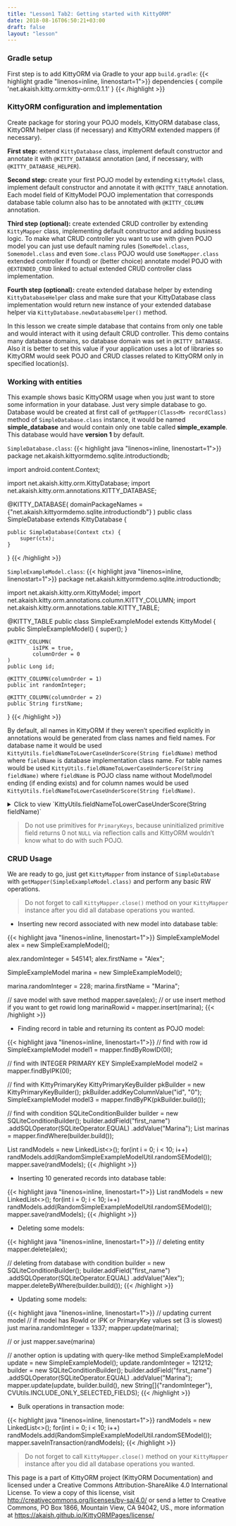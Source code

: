 ```yaml
---
title: "Lesson1 Tab2: Getting started with KittyORM"
date: 2018-08-16T06:50:21+03:00
draft: false
layout: "lesson"
---
```

### Gradle setup
First step is to add KittyORM via Gradle to your app `build.gradle`:
{{< highlight gradle "linenos=inline, linenostart=1">}}
dependencies {
    compile 'net.akaish.kitty.orm:kitty-orm:0.1.1'
}
{{< /highlight >}} 

### KittyORM configuration and implementation
Create package for storing your POJO models, KittyORM database class, KittyORM helper class (if necessary) and KittyORM extended mappers (if necessary).

**First step:** extend `KittyDatabase` class, implement default constructor and annotate it with `@KITTY_DATABASE` annotation (and, if necessary, with `@KITTY_DATABASE_HELPER`).

**Second step:** create your first POJO model by extending `KittyModel` class, implement default constructor and annotate it with `@KITTY_TABLE` annotation. Each model field of KittyModel POJO implementation that corresponds database table column also has to be annotated with `@KITTY_COLUMN` annotation.

**Third step (optional):** create extended CRUD controller by extending `KittyMapper` class, implementing default constructor and adding business logic. To make what CRUD controller you want to use with given POJO model you can just use default naming rules (`SomeModel.class`, `Somemodel.class` and even `Some.class` POJO would use `SomeMapper.class` extended controller if found) or (better choice) annotate model POJO with `@EXTENDED_CRUD` linked to actual extended CRUD controller class implementation.

**Fourth step (optional):** create extended database helper by extending `KittyDatabaseHelper` class and make sure that your KittyDatabase class implementation would return new instance of your extended database helper via `KittyDatabase.newDatabaseHelper()` method.

In this lesson we create simple database that contains from only one table and would interact with it using default CRUD controller. This demo contains many database domains, so database domain was set in `@KITTY_DATABASE`. Also it is better to set this value if your application uses a lot of libraries so KittyORM would seek POJO and CRUD classes related to KittyORM only in specified location(s). 
### Working with entities
This example shows basic KittyORM usage when you just want to store some information in your database. Just very simple database to go. Database would be created at first call of `getMapper(Class<M> recordClass)` method of  `SimpleDatabase.class` instance, it would be named **simple_database** and would contain only one table called **simple_example**. This database would have **version 1** by default. 

`SimpleDatabase.class`:
{{< highlight java "linenos=inline, linenostart=1">}}
package net.akaish.kittyormdemo.sqlite.introductiondb;

import android.content.Context;

import net.akaish.kitty.orm.KittyDatabase;
import net.akaish.kitty.orm.annotations.KITTY_DATABASE;

@KITTY_DATABASE(
        domainPackageNames = {"net.akaish.kittyormdemo.sqlite.introductiondb"}
)
public class SimpleDatabase extends KittyDatabase {

    public SimpleDatabase(Context ctx) {
        super(ctx);
    }
}
{{< /highlight >}} 


`SimpleExampleModel.class`:
{{< highlight java "linenos=inline, linenostart=1">}}
package net.akaish.kittyormdemo.sqlite.introductiondb;

import net.akaish.kitty.orm.KittyModel;
import net.akaish.kitty.orm.annotations.column.KITTY_COLUMN;
import net.akaish.kitty.orm.annotations.table.KITTY_TABLE;

@KITTY_TABLE
public class SimpleExampleModel extends KittyModel {
    public SimpleExampleModel() {
        super();
    }

    @KITTY_COLUMN(
            isIPK = true,
            columnOrder = 0
    )
    public Long id;

    @KITTY_COLUMN(columnOrder = 1)
    public int randomInteger;

    @KITTY_COLUMN(columnOrder = 2)
    public String firstName;
}
{{< /highlight >}} 

By default, all names in KittyORM if they weren’t specified explicitly in annotations would be generated from class names and field names. For database name it would be used `KittyUtils.fieldNameToLowerCaseUnderScore(String fieldName)` method where `fieldName` is database implementation class name. For table names would be used `KittyUtils.fieldNameToLowerCaseUnderScore(String fieldName)` where `fieldName` is POJO class name without Model\model ending (if ending exists) and for column names would be used `KittyUtils.fieldNameToLowerCaseUnderScore(String fieldName)`.

<details> 
  <summary>Click to view `KittyUtils.fieldNameToLowerCaseUnderScore(String fieldName)`</summary>
{{< highlight java "linenos=inline, linenostart=1">}}
/**
 * Converts input string (designed for camel case variable names)
 * into lower case underscored string
 * @param fieldName
 * @return
 */
public static String fieldNameToLowerCaseUnderScore(String fieldName) {
	return fieldName.replaceAll("[^a-zA-Z0-9]","")
			.replaceAll("(?=[A-Z])","_")
			.replaceAll("^_","")
			.toLowerCase();
}
{{< /highlight >}} 
</details>

> Do not use primitives for `PrimaryKeys`, because uninitialized primitive field returns 0 not `NULL` via reflection calls and KittyORM wouldn’t know what to do with such POJO.

### CRUD Usage
We are ready to go, just get `KittyMapper` from instance of `SimpleDatabase` with `getMapper(SimpleExampleModel.class)` and perform any basic RW operations.

> Do not forget to call `KittyMapper.close()` method on your `KittyMapper` instance after you did all database operations you wanted.

* Inserting new record associated with new model into database table:

{{< highlight java "linenos=inline, linenostart=1">}}
SimpleExampleModel alex = new SimpleExampleModel();

alex.randomInteger = 545141;
alex.firstName = "Alex";

SimpleExampleModel marina = new SimpleExampleModel();

marina.randomInteger = 228;
marina.firstName = "Marina";

// save model with save method
mapper.save(alex);
// or use insert method if you want to get rowid
long marinaRowid = mapper.insert(marina);
{{< /highlight >}}

* Finding record in table and returning its content as POJO model:

{{< highlight java "linenos=inline, linenostart=1">}}
// find with row id
SimpleExampleModel model1 = mapper.findByRowID(0l);

// find with INTEGER PRIMARY KEY
SimpleExampleModel model2 = mapper.findByIPK(0l);

// find with KittyPrimaryKey
KittyPrimaryKeyBuilder pkBuilder = new KittyPrimaryKeyBuilder();
pkBuilder.addKeyColumnValue("id", "0");
SimpleExampleModel model3 = mapper.findByPK(pkBuilder.build());

// find with condition
SQLiteConditionBuilder builder = new SQLiteConditionBuilder();
builder.addField("first_name")
       .addSQLOperator(SQLiteOperator.EQUAL)
       .addValue("Marina");
List<SimpleExampleModel> marinas = mapper.findWhere(builder.build());

List<SimpleExampleModel> randModels = new LinkedList<>();
for(int i = 0; i < 10; i++)
    randModels.add(RandomSimpleExampleModelUtil.randomSEModel());
mapper.save(randModels);
{{< /highlight >}}

* Inserting 10 generated records into database table:

{{< highlight java "linenos=inline, linenostart=1">}}
List<SimpleExampleModel> randModels = new LinkedList<>();
for(int i = 0; i < 10; i++)
    randModels.add(RandomSimpleExampleModelUtil.randomSEModel());
mapper.save(randModels);
{{< /highlight >}}

* Deleting some models:

{{< highlight java "linenos=inline, linenostart=1">}}
// deleting entity
mapper.delete(alex);

// deleting from database with condition
builder = new SQLiteConditionBuilder();
builder.addField("first_name")
       .addSQLOperator(SQLiteOperator.EQUAL)
       .addValue("Alex");
mapper.deleteByWhere(builder.build());
{{< /highlight >}}

* Updating some models:

{{< highlight java "linenos=inline, linenostart=1">}}
// updating current model
// if model has RowId or IPK or PrimaryKey values set (3 is slowest) just
marina.randomInteger = 1337;
mapper.update(marina);

// or just
mapper.save(marina)

// another option is updating with query-like method
SimpleExampleModel update = new SimpleExampleModel();
update.randomInteger = 121212;
builder = new SQLiteConditionBuilder();
builder.addField("first_name")
       .addSQLOperator(SQLiteOperator.EQUAL)
       .addValue("Marina");
mapper.update(update, builder.build(), new String[]{"randomInteger"}, CVUtils.INCLUDE_ONLY_SELECTED_FIELDS);
{{< /highlight >}}

* Bulk operations in transaction mode:

{{< highlight java "linenos=inline, linenostart=1">}}
randModels = new LinkedList<>();
for(int i = 0; i < 10; i++)
    randModels.add(RandomSimpleExampleModelUtil.randomSEModel());
mapper.saveInTransaction(randModels);
{{< /highlight >}}

> Do not forget to call `KittyMapper.close()` method on your `KittyMapper` instance after you did all database operations you wanted.

This page is a part of KittyORM project (KittyORM Documentation) and licensed under a Creative Commons Attribution-ShareAlike 4.0 International License. To view a copy of this license, visit http://creativecommons.org/licenses/by-sa/4.0/ or send a letter to Creative Commons, PO Box 1866, Mountain View, CA 94042, US., more information at https://akaish.github.io/KittyORMPages/license/

